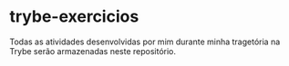 # trybe-exercicios
Todas as atividades desenvolvidas por mim durante minha tragetória na Trybe serão armazenadas neste repositório. 
